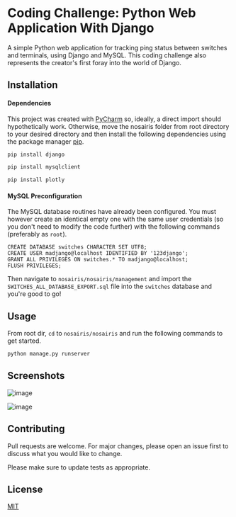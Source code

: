 # Coding Challenge: Python Web Application With Django

A simple Python web application for tracking ping status between switches and terminals, using Django and MySQL. This coding challenge also represents the creator's first foray into the world of Django.

## Installation

#### Dependencies
This project was created with [PyCharm](https://www.jetbrains.com/pycharm/) 
 so, ideally, a direct import should hypothetically work. Otherwise, move the nosairis folder from root directory to your desired directory and then install the following dependencies using the package manager [pip](https://pip.pypa.io/en/stable/).

```bash
pip install django
```
```bash
pip install mysqlclient
```
```bash
pip install plotly
```

#### MySQL Preconfiguration
The MySQL database routines have already been configured. You must however create an identical empty one with the same user credentials (so you don't need to modify the code further) with the following commands (preferably as ```root```).

```mysql
CREATE DATABASE switches CHARACTER SET UTF8;
CREATE USER madjango@localhost IDENTIFIED BY '123django';
GRANT ALL PRIVILEGES ON switches.* TO madjango@localhost;
FLUSH PRIVILEGES;
```

Then navigate to ```nosairis/nosairis/management``` and import the ```SWITCHES_ALL_DATABASE_EXPORT.sql``` file into the ```switches``` database and you're good to go!

## Usage

From root dir, ```cd``` to ```nosairis/nosairis``` and run the following commands to get started.

```bash
python manage.py runserver
```

## Screenshots
![image](https://user-images.githubusercontent.com/67423428/107130203-354ea980-6906-11eb-9684-a8c0f5f28170.png)

![image](https://user-images.githubusercontent.com/67423428/107130231-6af39280-6906-11eb-9c3a-7e93ae982161.png)

## Contributing
Pull requests are welcome. For major changes, please open an issue first to discuss what you would like to change.

Please make sure to update tests as appropriate.

## License
[MIT](https://choosealicense.com/licenses/mit/)